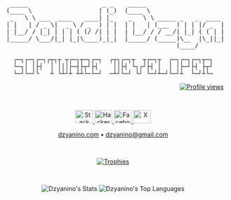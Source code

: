 <!-- <p align="center">
  <img src="https://github.com/Dzyanino/Dzyanino/assets/111046359/b7e71098-7cf3-4a99-9615-d21832970cf8" alt="Banner" width="100%" />
</p>
-->

<pre align="center">
 
  _____                    _ _    _____                           _             
 (____ \                  | (_)  (____ \                         (_)            
  _   \ \ ___  ____   ____| |_    _   \ \ _____ _   _  ____ ____  _ ____   ___  
 | |   | / _ \|  _ \ / _  ) | |  | |   | (___  ) | | |/ _  |  _ \| |  _ \ / _ \ 
 | |__/ / |_| | | | ( (/ /| | |  | |__/ / / __/| |_| ( ( | | | | | | | | | |_| |
 |_____/ \___/|_| |_|\____)_|_|  |_____/ (_____)\__  |\_||_|_| |_|_|_| |_|\___/ 
                                               (____/                           

┌─┐┌─┐┌─┐┌┬┐┬ ┬┌─┐┬─┐┌─┐  ┌┬┐┌─┐┬  ┬┌─┐┬  ┌─┐┌─┐┌─┐┬─┐
└─┐│ │├┤  │ │││├─┤├┬┘├┤    ││├┤ └┐┌┘├┤ │  │ │├─┘├┤ ├┬┘
└─┘└─┘└   ┴ └┴┘┴ ┴┴└─└─┘  ─┴┘└─┘ └┘ └─┘┴─┘└─┘┴  └─┘┴└─
</pre>

<p align="right">
  <a href="https://github.com/dzyanino">
    <img src="https://komarev.com/ghpvc/?username=dzyanino&label=Profile%20views&color=0e75b6&style=flat" alt="Profile views" />
  </a>
</p>

<br />
<p align="center">
  <a href="https://stackoverflow.com/users/15754682" target="_blank">
    <img src="https://raw.githubusercontent.com/rahuldkjain/github-profile-readme-generator/master/src/images/icons/Social/stack-overflow.svg" alt="Stack Overflow" height="30" width="40" />
  </a>
  <a href="https://www.hackerrank.com/dzyanino" target="_blank">
    <img src="https://raw.githubusercontent.com/rahuldkjain/github-profile-readme-generator/master/src/images/icons/Social/hackerrank.svg" alt="HackerRank" height="30" width="40" />
  </a>
  <a href="https://fb.com/donelidzyanino.manasintsoa" target="_blank">
    <img src="https://raw.githubusercontent.com/rahuldkjain/github-profile-readme-generator/master/src/images/icons/Social/facebook.svg" alt="Facebook" height="30" width="40" />
  </a>
   <a href="https://www.x.com/dzyanino" target="_blank">
    <img src="https://raw.githubusercontent.com/rahuldkjain/github-profile-readme-generator/master/src/images/icons/Social/twitter.svg" alt="X" height="30" width="40" />
  </a>
</p>

<p align="center">
  <a href="https://dzyanino.com" target="_blank">dzyanino.com</a> • <a href="mailto:dzyanino@gmail.com">dzyanino@gmail.com</a>
</p>

<br />
<p align="center">
  <a href="https://github.com/ryo-ma/github-profile-trophy" target="_blank">
    <img src="https://github-profile-trophy.vercel.app/?username=dzyanino&theme=dracula&row=1&column=6&margin-w=15&margin-h=15&no-frame=true" alt="Trophies" />
  </a>
</p>

<br />
<p align="center">
  <img src="https://github-readme-stats.vercel.app/api?username=Dzyanino&theme=vue-dark&show_icons=true&hide_border=true&count_private=true" alt="Dzyanino's Stats">
  <img src="https://github-readme-stats.vercel.app/api/top-langs/?username=Dzyanino&theme=vue-dark&show_icons=true&hide_border=true&layout=compact" alt="Dzyanino's Top Languages">
</p>

